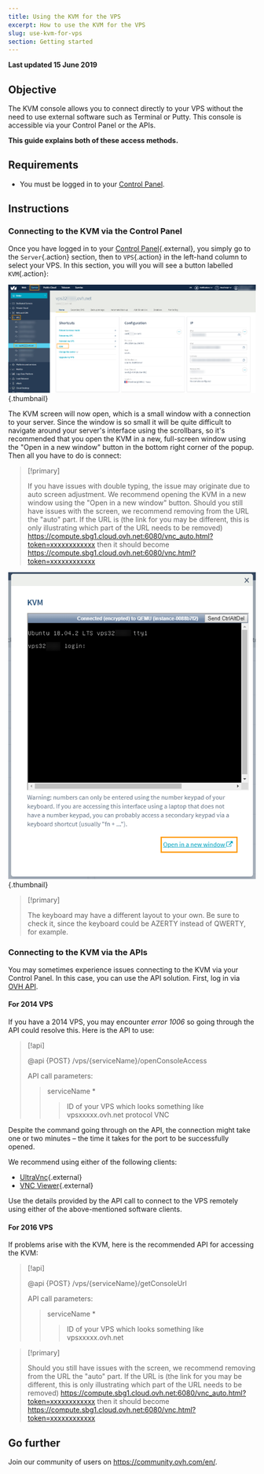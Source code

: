```yaml
---
title: Using the KVM for the VPS
excerpt: How to use the KVM for the VPS
slug: use-kvm-for-vps
section: Getting started
---
```


**Last updated 15 June 2019**

## Objective

The KVM console allows you to connect directly to your VPS without the need to use external software such as Terminal or Putty. This console is accessible via your Control Panel or the APIs.  

**This guide explains both of these access methods.**

## Requirements

- You must be logged in to your [Control Panel](https://www.ovh.com/auth/?action=gotomanager).

## Instructions

### Connecting to the KVM via the Control Panel

Once you have logged in to your [Control Panel](https://www.ovh.com/auth/?action=gotomanager){.external}, you simply go to the `Server`{.action} section, then to `VPS`{.action} in the left-hand column to select your VPS. In this section, you will you will see a button labelled `KVM`{.action}:

![Click on the KVM button](images/activating_kvm_manager.png){.thumbnail}

The KVM screen will now open, which is a small window with a connection to your server. Since the window is so small it will be quite difficult to navigate around your server's interface using the scrollbars, so it's recommended that you open the KVM in a new, full-screen window using the "Open in a new window" button in the bottom right corner of the popup. Then all you have to do is connect:

> [!primary]
>
> If you have issues with double typing, the issue may originate due to auto screen adjustment. We recommend opening the KVM in a new window using the "Open in a new window" button.
> Should you still have issues with the screen, we recommend removing from the URL the "auto" part. If the URL is (the link for you may be different, this is only illustrating which part of the URL needs to be removed) https://compute.sbg1.cloud.ovh.net:6080/vnc_auto.html?token=xxxxxxxxxxxx then it should become https://compute.sbg1.cloud.ovh.net:6080/vnc.html?token=xxxxxxxxxxxx
>

![Connecting to the KVM](images/kvm_screen.png){.thumbnail}

> [!primary]
>
> The keyboard may have a different layout to your own. Be sure to check it, since the keyboard could be AZERTY instead of QWERTY, for example.
>

### Connecting to the KVM via the APIs

You may sometimes experience issues connecting to the KVM via your Control Panel. In this case, you can use the API solution. First, log in via [OVH API](https://api.ovh.com/).

#### For 2014 VPS

If you have a 2014 VPS, you may encounter *error 1006* so going through the API could resolve this. Here is the API to use:

> [!api]
>
> @api {POST} /vps/{serviceName}/openConsoleAccess
>
> API call parameters:
>
>> serviceName *
>>> ID of your VPS which looks something like vpsxxxxx.ovh.net
>> protocol
>>> VNC

Despite the command going through on the API, the connection might take one or two minutes – the time it takes for the port to be successfully opened.

We recommend using either of the following clients:
- [UltraVnc](https://www.uvnc.com/downloads/ultravnc.html){.external}
- [VNC Viewer](https://www.realvnc.com/en/connect/download/viewer/){.external}

Use the details provided by the API call to connect to the VPS remotely using either of the above-mentioned software clients.

#### For 2016 VPS

If problems arise with the KVM, here is the recommended API for accessing the KVM:

> [!api]
>
> @api {POST} /vps/{serviceName}/getConsoleUrl
>
> API call parameters:
>
>> serviceName *
>>> ID of your VPS which looks something like vpsxxxxx.ovh.net
>

> [!primary]
>
> Should you still have issues with the screen, we recommend removing from the URL the "auto" part. If the URL is (the link for you may be different, this is only illustrating which part of the URL needs to be removed) https://compute.sbg1.cloud.ovh.net:6080/vnc_auto.html?token=xxxxxxxxxxxx then it should become https://compute.sbg1.cloud.ovh.net:6080/vnc.html?token=xxxxxxxxxxxx
>

## Go further

Join our community of users on <https://community.ovh.com/en/>.
